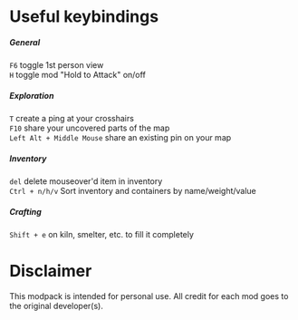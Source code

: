 # Useful keybindings
##### General
`F6` toggle 1st person view  
`H` toggle mod "Hold to Attack" on/off

##### Exploration
`T` create a ping at your crosshairs  
`F10` share your uncovered parts of the map  
`Left Alt + Middle Mouse` share an existing pin on your map

##### Inventory
`del` delete mouseover'd item in inventory  
`Ctrl + n/h/v` Sort inventory and containers by name/weight/value

##### Crafting
`Shift + e` on kiln, smelter, etc. to fill it completely

# Disclaimer
This modpack is intended for personal use. All credit for each mod goes to the original developer(s).
